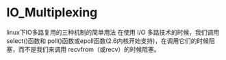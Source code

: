 # IO_Multiplexing
linux下IO多路复用的三种机制的简单用法
 在使用 I/O 多路技术的时候，我们调用 select()函数和 poll()函数或epoll函数(2.6内核开始支持)，在调用它们的时候阻塞，而不是我们来调用 recvfrom（或recv）的时候阻塞。
